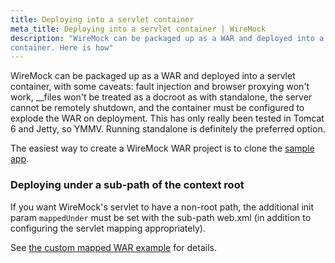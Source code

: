 ```yaml
---
title: Deploying into a servlet container
meta_title: Deploying into a servlet container | WireMock
description: "WireMock can be packaged up as a WAR and deployed into a servlet
container. Here is how"
---
```


WireMock can be packaged up as a WAR and deployed into a servlet
container, with some caveats: fault injection and browser proxying won't
work, \_\_files won't be treated as a docroot as with standalone, the
server cannot be remotely shutdown, and the container must be configured
to explode the WAR on deployment. This has only really been tested in
Tomcat 6 and Jetty, so YMMV. Running standalone is definitely the
preferred option.

The easiest way to create a WireMock WAR project is to clone the
[sample app](https://github.com/wiremock/wiremock/tree/master/sample-war).

### Deploying under a sub-path of the context root

If you want WireMock's servlet to have a non-root path, the additional
init param `mappedUnder` must be set with the sub-path web.xml (in
addition to configuring the servlet mapping appropriately).

See [the custom mapped WAR
example](https://github.com/wiremock/wiremock/blob/master/sample-war/src/main/webappCustomMapping/WEB-INF/web.xml)
for details.
